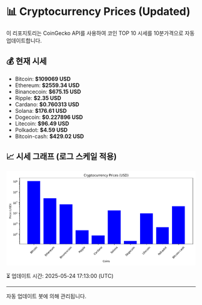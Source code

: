 
# 📊 Cryptocurrency Prices (Updated)

이 리포지토리는 CoinGecko API를 사용하여 코인 TOP 10 시세를 10분가격으로 자동 업데이트합니다.

## 💰 현재 시세
- Bitcoin: **$109069 USD**
- Ethereum: **$2559.34 USD**
- Binancecoin: **$675.15 USD**
- Ripple: **$2.35 USD**
- Cardano: **$0.760313 USD**
- Solana: **$176.61 USD**
- Dogecoin: **$0.227896 USD**
- Litecoin: **$96.49 USD**
- Polkadot: **$4.59 USD**
- Bitcoin-cash: **$429.02 USD**

## 📈 시세 그래프 (로그 스케일 적용)
![Crypto Prices](crypto_prices.png)

⏳ 업데이트 시간: 2025-05-24 17:13:00 (UTC)

---
자동 업데이트 봇에 의해 관리됩니다.
